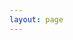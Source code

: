 ```yaml
---
layout: page
---
```


<client-only>
  <eox-storytelling
    show-nav
    :markdown-url="params.file"
    class="full-width"
    style="
      transform: translateY(calc(var(--vp-nav-height) - 2px));
      margin-top: calc(var(--vp-nav-height) * -1 - 90px + 48px);
      margin-bottom: var(--vp-nav-height);
      --eox-storytelling-hero-height: 48dvh;
    "
  >
  </eox-storytelling>
</client-only>

<!-- SSR fallback content for SEO -->
<div
  data-allow-mismatch
  style="display: none"
>
<template v-if="ssrFallback">
<!-- @content -->
</template>
</div>

<script setup>
import { ref } from "vue";
import { useData } from "vitepress";

const ssrFallback = ref(true);

if (!import.meta.env.SSR) {
  ssrFallback.value = false;
}

const { params } = useData();
</script>
